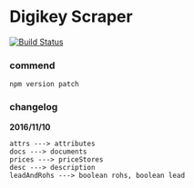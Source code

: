 # Digikey Scraper

[![Build Status](https://travis-ci.org/alincode/china-rs-scraper.svg?branch=master)](https://travis-ci.org/alincode/china-rs-scraper)

### commend

```
npm version patch
```

### changelog

**2016/11/10**

```
attrs ---> attributes
docs ---> documents
prices ---> priceStores
desc ---> description
leadAndRohs ---> boolean rohs, boolean lead
```
